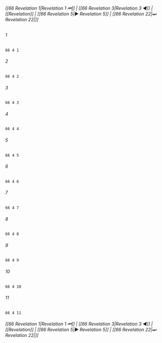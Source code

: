 
###### [[66 Revelation 1|Revelation 1 ⏮]] | [[66 Revelation 3|Revelation 3 ◀]] | [[Revelation]] | [[66 Revelation 5|▶ Revelation 5]] | [[66 Revelation 22|⏭ Revelation 22|]]

###### 1
``` verse
66 4 1 
```
###### 2
``` verse
66 4 2 
```
###### 3
``` verse
66 4 3 
```
###### 4
``` verse
66 4 4 
```
###### 5
``` verse
66 4 5 
```
###### 6
``` verse
66 4 6 
```
###### 7
``` verse
66 4 7 
```
###### 8
``` verse
66 4 8 
```
###### 9
``` verse
66 4 9 
```
###### 10
``` verse
66 4 10 
```
###### 11
``` verse
66 4 11 
```

###### [[66 Revelation 1|Revelation 1 ⏮]] | [[66 Revelation 3|Revelation 3 ◀]] | [[Revelation]] | [[66 Revelation 5|▶ Revelation 5]] | [[66 Revelation 22|⏭ Revelation 22|]]

